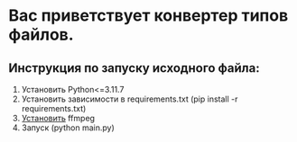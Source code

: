 # Вас приветствует конвертер типов файлов.

## Инструкция по запуску исходного файла:

1. Установить Python<=3.11.7
2. Установить зависимости в requirements.txt (pip install -r requirements.txt)
3. [Установить](https://blog.pruffme.com/instrukciya-po-ustanovke-i-rabote-s-programmoj-ffmpeg-na-windows/) ffmpeg
4. Запуск (python main.py)